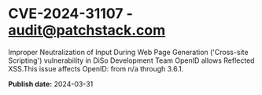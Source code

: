 # CVE-2024-31107 - audit@patchstack.com

Improper Neutralization of Input During Web Page Generation ('Cross-site Scripting') vulnerability in DiSo Development Team OpenID allows Reflected XSS.This issue affects OpenID: from n/a through 3.6.1.



**Publish date:** 2024-03-31
